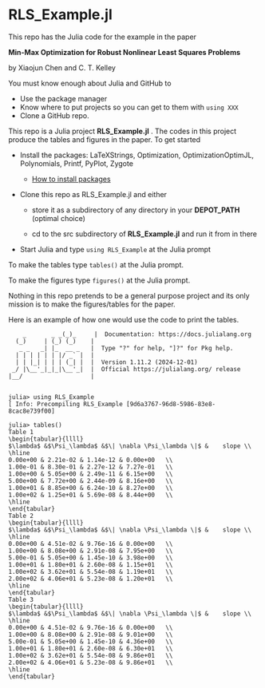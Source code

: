 # RLS_Example.jl
This repo has the Julia code for the example in the paper

__Min-Max Optimization for Robust Nonlinear Least Squares Problems__

by Xiaojun Chen and C. T. Kelley

You must know enough about Julia and GitHub to

   - Use the package manager
   - Know where to put projects so you can get to them with ```using XXX```
   - Clone a GitHub repo.

This repo is a Julia project __RLS_Example.jl__ . The codes in this project produce the tables and figures in the paper. To get started

  - Install the packages: LaTeXStrings, Optimization, OptimizationOptimJL, Polynomials, Printf, PyPlot, Zygote
      - [How to install packages](https://datatofish.com/install-package-julia/)

  - Clone this repo as RLS_Example.jl and either
  
    - store it as a subdirectory of any directory in your __DEPOT_PATH__ (optimal choice)
        
    - cd to the src subdirectory of __RLS_Example.jl__ and run it from in there
        
  - Start Julia and type ```using RLS_Example``` at the Julia prompt
  
To make the tables type ```tables()``` at the Julia prompt.

To make the figures type ```figures()``` at the Julia prompt.

Nothing in this repo pretends to be a general purpose project and its only mission is to make the figures/tables for the paper.

Here is an example of how one would use the code to print the tables.

```
    _       _ _(_)_     |  Documentation: https://docs.julialang.org
  (_)     | (_) (_)    |
   _ _   _| |_  __ _   |  Type "?" for help, "]?" for Pkg help.
  | | | | | | |/ _` |  |
  | | |_| | | | (_| |  |  Version 1.11.2 (2024-12-01)
 _/ |\__'_|_|_|\__'_|  |  Official https://julialang.org/ release
|__/                   |


julia> using RLS_Example
[ Info: Precompiling RLS_Example [9d6a3767-96d8-5986-83e8-8cac8e739f00]

julia> tables()
Table 1
\begin{tabular}{llll} 
$\lambda$ &$\Psi_\lambda$ &$\| \nabla \Psi_\lambda \|$ &    slope \\ 
\hline 
0.00e+00 & 2.21e-02 & 1.14e-12 & 0.00e+00   \\ 
1.00e-01 & 8.30e-01 & 2.27e-12 & 7.27e-01   \\ 
1.00e+00 & 5.05e+00 & 2.49e-11 & 6.15e+00   \\ 
5.00e+00 & 7.72e+00 & 2.44e-09 & 8.16e+00   \\ 
1.00e+01 & 8.85e+00 & 6.24e-10 & 8.27e+00   \\ 
1.00e+02 & 1.25e+01 & 5.69e-08 & 8.44e+00   \\ 
\hline 
\end{tabular} 
Table 2
\begin{tabular}{llll} 
$\lambda$ &$\Psi_\lambda$ &$\| \nabla \Psi_\lambda \|$ &    slope \\ 
\hline 
0.00e+00 & 4.51e-02 & 9.76e-16 & 0.00e+00   \\ 
1.00e+00 & 8.08e+00 & 2.91e-08 & 7.95e+00   \\ 
5.00e-01 & 5.05e+00 & 1.45e-10 & 3.98e+00   \\ 
1.00e+01 & 1.80e+01 & 2.60e-08 & 1.15e+01   \\ 
1.00e+02 & 3.62e+01 & 5.54e-08 & 1.19e+01   \\ 
2.00e+02 & 4.06e+01 & 5.23e-08 & 1.20e+01   \\ 
\hline 
\end{tabular} 
Table 3
\begin{tabular}{llll} 
$\lambda$ &$\Psi_\lambda$ &$\| \nabla \Psi_\lambda \|$ &    slope \\ 
\hline 
0.00e+00 & 4.51e-02 & 9.76e-16 & 0.00e+00   \\ 
1.00e+00 & 8.08e+00 & 2.91e-08 & 9.01e+00   \\ 
5.00e-01 & 5.05e+00 & 1.45e-10 & 4.36e+00   \\ 
1.00e+01 & 1.80e+01 & 2.60e-08 & 6.30e+01   \\ 
1.00e+02 & 3.62e+01 & 5.54e-08 & 9.86e+01   \\ 
2.00e+02 & 4.06e+01 & 5.23e-08 & 9.86e+01   \\ 
\hline 
\end{tabular} 

```
